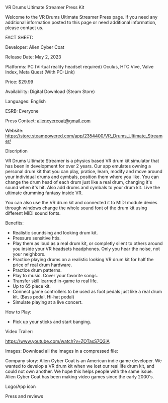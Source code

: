 VR Drums Ultimate Streamer Press Kit

Welcome to the VR Drums Ultimate Streamer Press page. If you need any additional information posted to this page or need additional information, please contact us.

FACT SHEET:

Developer: Alien Cyber Coat 

Release Date: May 2, 2023

Platforms: PC (Virtual reality headset required) Oculus, HTC Vive, Valve Index, Meta Quest (With PC-Link)

Price: $29.99

Availability: Digital Download (Steam Store)

Languages: English

ESRB: Everyone

Press Contact: aliencyercoat@gmail.com

Website: https://store.steampowered.com/app/2354400/VR_Drums_Ultimate_Streamer/


Discription

VR Drums Ultimate Streamer is a physics based VR drum kit simulator that has been in development for over 2 years. Our app emulates owning a personal drum kit that you can play, pratice, learn, modify and move around your individual drums and cymbals, position them where you like. You can change the drum head of each drum just like a real drum, changing it's sound when it's hit. Also add drums and cymbals to your drum kit. Live the ultimate drumming fantasy inside VR.


You can also use the VR drum kit and connected it to MIDI module devies through windows change the whole sound font of the drum kit using different MIDI sound fonts.

Benefits:
- Realistic soundsing and looking drum kit.
- Pressure sensitive htis.
- Play them as loud as a real drum kit, or completly silent to others around you inside your VR headsets headphones. Only you hear the noise, not your neighbors.
- Practice playing drums on a realistic looking VR drum kit for half the price of real drum hardware.
- Practice drum patterns.
- Play to music. Cover your favorite songs.
- Transfer skill learned in-game to real life.
- Up to 65 piece kit.
- Connect game controllers to be used as foot pedals just like a real drum kit. (Bass pedal, Hi-hat pedal)
- Simulate playing at a live concert.

How to Play:
- Pick up your sticks and start banging.

Video Trailer:

https://www.youtube.com/watch?v=ZOTaxS7Q3iA

Images:
Download all the images in a compressed file: 

Company story:
Alien Cyber Coat is an American indie game developer. We wanted to develop a VR drum kit when we lost our real life drum kit, and could not own another. We hope this helps people with the same issue. Alien Cyber Coat has been making video games since the early 2000's.

Logo/App icon

Press and reviews

